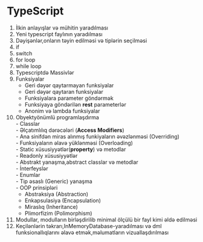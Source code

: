# TypeScript

 1. İlkin anlayışlar və mühitin yaradılması
 2. Yeni typescript faylının yaradılması
 3. Dəyişənlər,onların təyin edilməsi və tiplərin seçilməsi
 4. if
 5. switch
 6. for loop
 7. while loop
 8. Typescriptdə Massivlər
 9. Funksiyalar
    - Geri dəyər qaytarmayan funksiyalar
    - Geri dəyər qaytaran funksiyalar
    - Funksiyalara parameter göndərmək
    - Funksiyaya göndərilən **rest** parameterlər
    - Anonim və lambda funksiyalar
 10. Obyektyönümlü programlaşdırma  
    - Classlar  
    - Əlçatımlılıq dərəcələri (**Access Modifiers**)  
    - Ana sinifdən miras alınmış funkiyaların əvəzlənməsi (Overriding)  
    - Funksiyaların əlavə yüklənməsi (Overloading)  
    - Static xüsusiyyətlər(**property**) və metodlar  
    - Readonly xüsusiyyətlər  
    - Abstrakt yanaşma,abstract classlar və metodlar  
    - İnterfeyslər  
    - Enumlar  
    - Tip əsaslı (Generic) yanaşma  
    - OOP prinsipləri  
        - Abstraksiya (Abstraction)  
        - Enkapsulasiya (Encapsulation)
        - Miraslıq (Inheritance)
        - Plimorfizim (Polimorphism)
 11. Modullar, modulların birləşdirilib minimal ölçülü bir fayl kimi əldə edilməsi
 12. Keçilənlərin təkrarı,InMemoryDatabase-yaradılması və dml funksionallıqlarını əlavə etmək,məlumatların vizuallaşdırılması